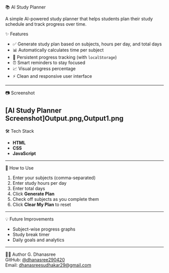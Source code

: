  📚 AI Study Planner

A simple AI-powered study planner that helps students plan their study schedule and track progress over time.

✨ Features
- ✅ Generate study plan based on subjects, hours per day, and total days
- 📊 Automatically calculates time per subject
- 📌 Persistent progress tracking (with `localStorage`)
- ⏰ Smart reminders to stay focused
- 📈 Visual progress percentage
- ⚡ Clean and responsive user interface
------------------------------------------------------------------------------------------------------------------------------------------------
📷 Screenshot

[AI Study Planner Screenshot]Output.png,Output1.png
-------------------------------------------------------------------------------------------------------------------------------------------------
🛠️ Tech Stack
- **HTML**
- **CSS**
- **JavaScript**
------------------------------------------------------------------------------------------------------------------------------------------------ 
🚀 How to Use
1. Enter your subjects (comma-separated)
2. Enter study hours per day
3. Enter total days
4. Click **Generate Plan**
5. Check off subjects as you complete them
6. Click **Clear My Plan** to reset
-------------------------------------------------------------------------------------------------------------------------------------------------
💡 Future Improvements
- Subject-wise progress graphs
- Study break timer
- Daily goals and analytics
-------------------------------------------------------------------------------------------------------------------------------------------------
 🙋‍♀️ Author
  G. Dhanasree  
  GitHub: [@dhanasree290420](https://github.com/dhanasree290420)  
  Email: dhanasreesudhakar29@gmail.com



